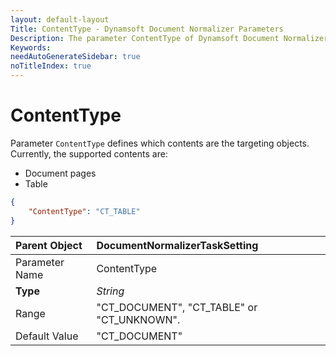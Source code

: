 ```yaml
---
layout: default-layout
Title: ContentType - Dynamsoft Document Normalizer Parameters
Description: The parameter ContentType of Dynamsoft Document Normalizer is XXX.
Keywords:
needAutoGenerateSidebar: true
noTitleIndex: true
---
```


# ContentType

Parameter `ContentType` defines which contents are the targeting objects. Currently, the supported contents are:

- Document pages
- Table

```json
{
    "ContentType": "CT_TABLE"
}
```

| Parent Object | DocumentNormalizerTaskSetting |
| :------------ | :---------------------------- |
| Parameter Name | ContentType |
| **Type** | *String* |
| Range | "CT_DOCUMENT", "CT_TABLE" or "CT_UNKNOWN". |
| Default Value | "CT_DOCUMENT" |
